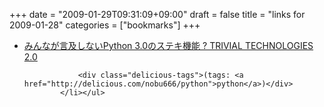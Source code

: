 +++
date = "2009-01-29T09:31:09+09:00"
draft = false
title = "links for 2009-01-28"
categories = ["bookmarks"]
+++

<ul class="delicious"><li>
                <div class="delicious-link"><a href="http://coreblog.org/ats/finest-new-neature-of-python-30">みんなが言及しないPython 3.0のステキ機能 ? TRIVIAL TECHNOLOGIES 2.0</a></div>
                
                <div class="delicious-tags">(tags: <a href="http://delicious.com/nobu666/python">python</a>)</div>
            </li></ul>

